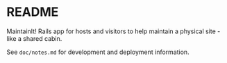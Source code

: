 # README

MaintainIt! Rails app for hosts and visitors to help maintain a 
physical site - like a shared cabin.

See `doc/notes.md` for development and deployment information.
